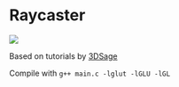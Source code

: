 # Raycaster

![](raycaster.gif)

Based on tutorials by [3DSage](https://www.youtube.com/@3DSage)

Compile with `g++ main.c -lglut -lGLU -lGL`
